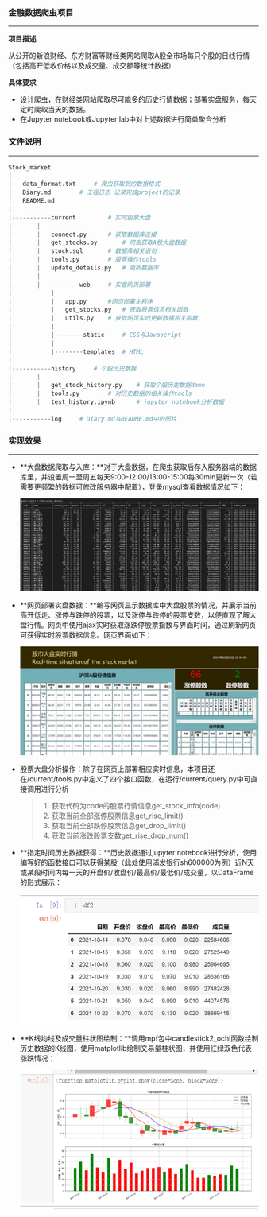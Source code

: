 ### 金融数据爬虫项目

------------------------------------------

**项目描述**

​		从公开的新浪财经、东方财富等财经类网站爬取A股全市场每只个股的日线行情（包括高开低收价格以及成交量、成交额等统计数据）



**具体要求**

- 设计爬虫，在财经类网站爬取尽可能多的历史行情数据；部署实盘服务，每天定时爬取当天的数据。
- 在Jupyter notebook或Jupyter lab中对上述数据进行简单聚合分析



### 文件说明

------------------------

```python
Stock_market
|
|	data_format.txt		# 爬虫获取到的数据格式
|	Diary.md		# 工程日志 记录完成project的记录
|	README.md	
|
|-----------current			# 实时股票大盘
|		|
|		|	connect.py		# 获取数据库连接
| 		|  	get_stocks.py		# 爬虫获取A股大盘数据
|		|	stock.sql		# 数据库相关语句
|		|	tools.py		# 股票操作tools
|		|	update_details.py	# 更新数据库
|		|
|		|-----------web		# 实盘网页部署
|			|
|			|	app.py		#网页部署主程序
|			|	get_stocks.py 	# 获取股票信息相关函数
|			|	utils.py	# 获取网页实时更新数据相关函数
|			|
|			|--------static		# CSS与Javascript
|			|
|			|--------templates	# HTML
|
|-----------history		# 个股历史数据
|		|
|		| 	get_stock_history.py	# 获取个股历史数据demo
|		|	tools.py		# 对历史数据的相关操作tools
|		|	test_history.ipynb		# jupyter notebook分析数据
|
|-----------log		# Diary.md与README.md中的图片
```



### 实现效果

---------

* **大盘数据爬取与入库：**对于大盘数据，在爬虫获取后存入服务器端的数据库里，并设置周一至周五每天9:00-12:00/13:00-15:00每30min更新一次（若需要更频繁的数据可修改服务器中配置），登录mysql查看数据情况如下：

  ![image-20211026001012869](/log/image-20211026001012869.png)

* **网页部署实盘数据：**编写网页显示数据库中大盘股票的情况，并展示当前高开低走、涨停与跌停的股票，以及涨停与跌停的股票支数，以便直观了解大盘行情。网页中使用ajax实时获取涨跌停股票指数与界面时间，通过刷新网页可获得实时股票数据信息。网页界面如下：

  ![image-20211026001540634](/log/image-20211026001540634.png)

* 股票大盘分析操作：除了在网页上部署相应实时信息，本项目还在/current/tools.py中定义了四个接口函数，在运行/current/query.py中可直接调用进行分析

  > 1. 获取代码为code的股票行情信息get_stock_info(code)
  > 2. 获取当前全部涨停股票信息get_rise_limit()
  > 3. 获取当前全部跌停股票信息get_drop_limit()
  > 4. 获取当前涨跌股票支数get_rise_drop_num()

* **指定时间历史数据获得：**历史数据通过jupyter notebook进行分析，使用编写好的函数接口可以获得某股（此处使用浦发银行sh600000为例）近N天或某段时间内每一天的开盘价/收盘价/最高价/最低价/成交量，以DataFrame的形式展示：

  ![image-20211023000231956](/log/image-20211023000231956.png)

* **K线均线及成交量柱状图绘制：**调用mpf包中candlestick2_ochl函数绘制历史数据的K线图，使用matplotlib绘制交易量柱状图，并使用红绿双色代表涨跌情况：

  ![image-20211024144142052](/log/image-20211024144142052.png)